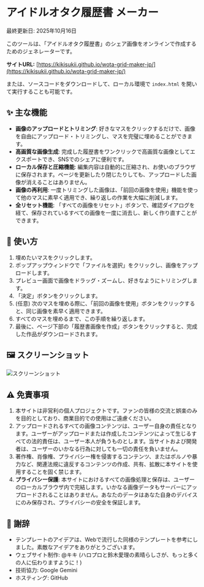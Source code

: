 # アイドルオタク履歴書 メーカー

最終更新日: 2025年10月16日

このツールは、「アイドルオタク履歴書」のシェア画像をオンラインで作成するためのジェネレーターです。

**サイトURL:** [https://kikisukii.github.io/wota-grid-maker-jp/](https://kikisukii.github.io/wota-grid-maker-jp/)

または、ソースコードをダウンロードして、ローカル環境で `index.html` を開いて実行することも可能です。

## ✨ 主な機能

* **画像のアップロードとトリミング**: 好きなマスをクリックするだけで、画像を自由にアップロード・トリミングし、マスを完璧に埋めることができます。
* **高画質な画像生成**: 完成した履歴書をワンクリックで高画質な画像としてエクスポートでき、SNSでのシェアに便利です。
* **ローカル保存と圧縮機能**: 編集内容は自動的に圧縮され、お使いのブラウザに保存されます。ページを更新したり閉じたりしても、アップロードした画像が消えることはありません。
* **画像の再利用**: 一度トリミングした画像は、「前回の画像を使用」機能を使って他のマスに素早く適用でき、繰り返しの作業を大幅に削減します。
* **全リセット機能**: 「すべての画像をリセット」ボタンで、確認ダイアログを経て、保存されているすべての画像を一度に消去し、新しく作り直すことができます。

## 🚀 使い方

1.  埋めたいマスをクリックします。
2.  ポップアップウィンドウで「ファイルを選択」をクリックし、画像をアップロードします。
3.  プレビュー画面で画像をドラッグ・ズームし、好きなようにトリミングします。
4.  「決定」ボタンをクリックします。
5.  (任意) 次のマスを埋める際に、「前回の画像を使用」ボタンをクリックすると、同じ画像を素早く適用できます。
6.  すべてのマスを埋めるまで、この手順を繰り返します。
7.  最後に、ページ下部の「履歴書画像を作成」ボタンをクリックすると、完成した作品がダウンロードされます。

## 🖼️ スクリーンショット

![スクリーンショット](https://github.com/kikisukii/wota-grid-maker-jp/blob/assets/%E3%82%A2%E3%82%A4%E3%83%89%E3%83%AB%E3%82%AA%E3%82%BF%E3%82%AF%E5%B1%A5%E6%AD%B4%E6%9B%B8.png?raw=true)

## ⚠️ 免責事項

1.  本サイトは非営利の個人プロジェクトです。ファンの皆様の交流と娯楽のみを目的としており、商業目的での使用はご遠慮ください。
2.  アップロードされるすべての画像コンテンツは、ユーザー自身の責任となります。ユーザーがアップロードまたは作成したコンテンツによって生じるすべての法的責任は、ユーザー本人が負うものとします。当サイトおよび開発者は、ユーザーのいかなる行為に対しても一切の責任を負いません。
3.  著作権、肖像権、プライバシー権を侵害するコンテンツ、またはポルノや暴力など、関連法規に違反するコンテンツの作成、共有、拡散に本サイトを使用することを固く禁じます。
4.  **プライバシー保護**: 本サイトにおけるすべての画像処理と保存は、ユーザーのローカルブラウザ内で完結します。いかなる画像データもサーバーにアップロードされることはありません。あなたのデータはあなた自身のデバイスにのみ保存され、プライバシーの安全を保証します。

## 🙏 謝辞

* テンプレートのアイデアは、Webで流行した同様のテンプレートを参考にしました。素敵なアイデアをありがとうございます。
* ウェブサイト制作: @キキ (ハロプロと鈴木愛理の素晴らしさが、もっと多くの人に伝わりますように！)
* 技術協力: Google Gemini
* ホスティング: GitHub

